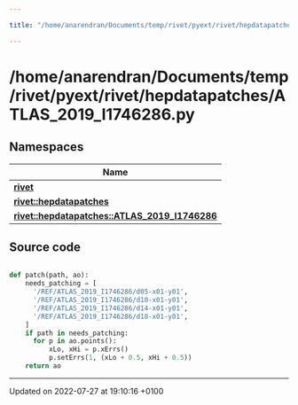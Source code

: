 ```yaml
---

title: "/home/anarendran/Documents/temp/rivet/pyext/rivet/hepdatapatches/ATLAS_2019_I1746286.py"

---
```


# /home/anarendran/Documents/temp/rivet/pyext/rivet/hepdatapatches/ATLAS_2019_I1746286.py



## Namespaces

| Name           |
| -------------- |
| **[rivet](http://example.org/namespaces/namespacerivet/)**  |
| **[rivet::hepdatapatches](http://example.org/namespaces/namespacerivet_1_1hepdatapatches/)**  |
| **[rivet::hepdatapatches::ATLAS_2019_I1746286](http://example.org/namespaces/namespacerivet_1_1hepdatapatches_1_1atlas__2019__i1746286/)**  |




## Source code

```python

def patch(path, ao):
    needs_patching = [ 
      '/REF/ATLAS_2019_I1746286/d05-x01-y01',
      '/REF/ATLAS_2019_I1746286/d10-x01-y01',
      '/REF/ATLAS_2019_I1746286/d14-x01-y01',
      '/REF/ATLAS_2019_I1746286/d18-x01-y01',
    ]
    if path in needs_patching:
      for p in ao.points():
          xLo, xHi = p.xErrs()
          p.setErrs(1, (xLo + 0.5, xHi + 0.5))
    return ao
```


-------------------------------

Updated on 2022-07-27 at 19:10:16 +0100

